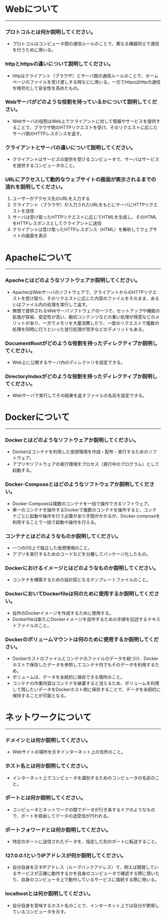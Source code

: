 # Webについて
---
### プロトコルとは何か説明してください。
- プロトコルはコンピュータ間の通信ルールのことで、異なる機器同士で通信を行うために用いる。


### httpとhttpsの違いについて説明してください。
- httpはクライアント（ブラウザ）とサーバ間の通信ルールのことで、ホームページのファイルを受け渡しする時などに用いる。一方でhttpsはhttpの通信を暗号化して安全性を高めたもの。


### Webサーバがどのような役割を持っているかについて説明してください。
- Webサーバの役割はWeb上でクライアントに対して情報やサービスを提供することで、ブラウザ側のHTTPリクエストを受け、そのリクエストに応じたサーバ側のHTTPレスポンスを返す。


### クライアントとサーバの違いについて説明してください。
- クライアントはサービスの提供を受けるコンピュータで、サーバはサービスを提供するコンピュータのこと。


### URLにアクセスして動的なウェブサイトの画面が表示されるまでの流れを説明してください。
1. ユーザーがアクセス先のURLを入力する
2. クライアント（ブラウザ）が入力されたURLをもとにサーバにHTTPリクエストを送信
3. サーバは受け取ったHTTPリクエストに応じてHTMLを生成し、そのHTMLをHTTPレスポンスとしてクライアントに送信
4. クライアントは受け取ったHTTPレスポンス（HTML）を解析してウェブサイトの画面を表示



# Apacheについて
---
### Apacheとはどのようなソフトウェアか説明してください。
- ApacheはWebサーバのソフトウェアで、クライアントからのHTTPリクエストを受け取り、そのリクエストに応じた内容のファイルをそのまま、あるいはファイル内の処理を実行して返す。
- 無償で提供されるWebサーバソフトウェアの一つで、セットアップや機能の拡張が容易、安定性が高い、動的コンテンツなどの重い処理が得意などのメリットがあり、一方でメモリを大量消費したり、一度のリクエストで複数の処理を同時に行うといった並行処理が苦手などのデメリットもある。

### DocumentRootがどのような役割を持ったディレクティブか説明してください。
- Web上に公開するサーバ内のディレクトリを設定できる。


### DirectoryIndexがどのような役割を持ったディレクティブか説明してください。
- Webサーバで実行してその結果を返すファイルの名前を設定できる。




# Dockerについて
---
### Dockerとはどのようなソフトウェアか説明してください。
- Dockerはコンテナを利用した仮想環境を作成・配布・実行するためのソフトウェア。
- アプリやソフトウェアの実行環境をプロセス（実行中のプログラム）として起動する。

### Docker-Composeとはどのようなソフトウェアか説明してください。
- Docker-Composeは複数のコンテナを一括で操作できるソフトウェア。
- 単一のコンテナを操作するDockerで複数のコンテナを操作すると、コンテナごとに起動や操作を行う必要があり手間がかかるが、Docker-composeを利用することで一括で起動や操作を行える。


### コンテナとはどのようなものか説明してください。
- 一つのOS上で独立した仮想環境のこと。
- アプリを実行するためのコードなどを分離してパッケージ化したもの。


### Dockerにおけるイメージとはどのようなものか説明してください。
- コンテナを構築するための設計図となるテンプレートファイルのこと。


### DockerにおいてDockerfileは何のために使用するか説明してください。
- 自作のDockerイメージを作成するために使用する。
- Dockerfileは新たにDockerイメージを自作するための手順を記述するテキストファイルのこと。


### Dockerのボリュームマウントは何のために使用するか説明してください。
- Dockerホストのファイルとコンテナのファイルのデータを紐づけ、Dockerホストで保存したデータを参照してコンテナ内でもそのデータを利用するため。
- ボリュームは、データを永続的に保存できる場所のこと。
- コンテナの作業内容はコンテナを破棄すると消えるため、ボリュームを利用して残したいデータをDockerホスト側に保存することで、データを永続的に保持することが可能となる。



# ネットワークについて
---
### ドメインとは何か説明してください。
- Webサイトの場所を示すインターネット上の住所のこと。


### ホスト名とは何か説明してください。
- インターネット上でコンピュータを識別するためのコンピュータの名前のこと。


### ポートとは何か説明してください。
- コンピュータとネットワークの間でデータが行き来するドアのようなもので、ポートを経由してデータの送受信が行われる。


### ポートフォワードとは何か説明してください。
- 特定のポートに送信されたデータを、指定した別のポートに転送すること。


### 127.0.0.1というIPアドレスが何か説明してください。
- 自分自身を示すIPアドレス（ループバックアドレス）で、例えば開発しているサービスが正確に動作するかを自身のコンピュータで確認する際に用いたり、自身のコンピュータ上で動作しているサービスに接続する際に用いる。


### localhostとは何か説明してください。
- 自分自身を意味するホスト名のことで、インターネット上では自分が使用しているコンピュータを示す。



